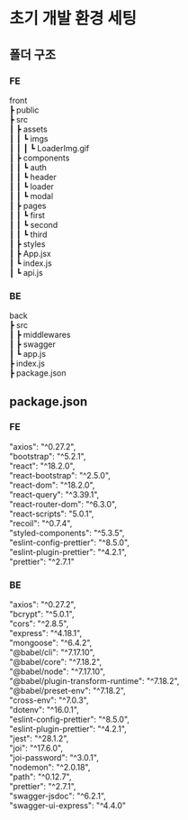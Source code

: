 # 초기 개발 환경 세팅

## 폴더 구조
### FE
front <br>
 ┣ public <br>
 ┣ src <br>
 ┃ ┣ assets <br>
 ┃ ┃ ┗ imgs <br>
 ┃ ┃ ┃ ┗ LoaderImg.gif <br>
 ┃ ┣ components <br>
 ┃ ┃ ┗ auth <br>
 ┃ ┃ ┗ header <br>
 ┃ ┃ ┗ loader <br>
 ┃ ┃ ┗ modal <br>
 ┃ ┣ pages <br>
 ┃ ┃ ┗ first <br>
 ┃ ┃ ┗ second <br>
 ┃ ┃ ┗ third <br>
 ┃ ┣ styles <br>
 ┃ ┣ App.jsx <br>
 ┃ ┗ index.js <br>
 ┃ ┗ api.js <br>

### BE
back <br>
 ┣ src <br>
 ┃ ┣ middlewares <br>
 ┃ ┣ swagger <br>
 ┃ ┗ app.js <br>
 ┣ index.js <br>
 ┣ package.json <br>

## package.json
### FE
"axios": "^0.27.2",<br>
"bootstrap": "^5.2.1",<br>
"react": "^18.2.0",<br>
"react-bootstrap": "^2.5.0",<br>
"react-dom": "^18.2.0",<br>
"react-query": "^3.39.1",<br>
"react-router-dom": "^6.3.0",<br>
"react-scripts": "5.0.1",<br>
"recoil": "^0.7.4",<br>
"styled-components": "^5.3.5",<br>
"eslint-config-prettier": "^8.5.0", <br>
"eslint-plugin-prettier": "^4.2.1", <br>
"prettier": "^2.7.1"

### BE
"axios": "^0.27.2", <br>
"bcrypt": "^5.0.1", <br>
"cors": "^2.8.5", <br>
"express": "^4.18.1", <br>
"mongoose": "^6.4.2", <br>
"@babel/cli": "^7.17.10", <br>
"@babel/core": "^7.18.2", <br>
"@babel/node": "^7.17.10", <br>
"@babel/plugin-transform-runtime": "^7.18.2", <br>
"@babel/preset-env": "^7.18.2", <br>
"cross-env": "^7.0.3", <br>
"dotenv": "^16.0.1", <br>
"eslint-config-prettier": "^8.5.0", <br>
"eslint-plugin-prettier": "^4.2.1", <br>
"jest": "^28.1.2", <br>
"joi": "^17.6.0", <br>
"joi-password": "^3.0.1", <br>
"nodemon": "^2.0.18", <br>
"path": "^0.12.7", <br>
"prettier": "^2.7.1", <br>
"swagger-jsdoc": "^6.2.1", <br>
"swagger-ui-express": "^4.4.0" <br>
